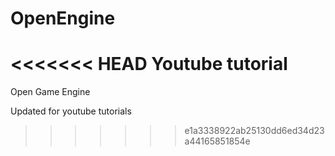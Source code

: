 OpenEngine
==========

<<<<<<< HEAD
Youtube tutorial
=======
Open Game Engine

Updated for youtube tutorials
>>>>>>> e1a3338922ab25130dd6ed34d23a44165851854e
